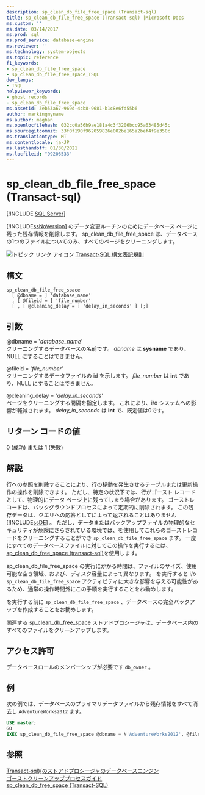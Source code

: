```yaml
---
description: sp_clean_db_file_free_space (Transact-sql)
title: sp_clean_db_file_free_space (Transact-sql) |Microsoft Docs
ms.custom: ''
ms.date: 03/14/2017
ms.prod: sql
ms.prod_service: database-engine
ms.reviewer: ''
ms.technology: system-objects
ms.topic: reference
f1_keywords:
- sp_clean_db_file_free_space
- sp_clean_db_file_free_space_TSQL
dev_langs:
- TSQL
helpviewer_keywords:
- ghost records
- sp_clean_db_file_free_space
ms.assetid: 3eb53a67-969d-4cb8-9681-b1c8e6fd55b6
author: markingmyname
ms.author: maghan
ms.openlocfilehash: 032cc0a56b9ae181a4c3f3206bcc95a63485d45c
ms.sourcegitcommit: 33f0f190f962059826e002be165a2bef4f9e350c
ms.translationtype: MT
ms.contentlocale: ja-JP
ms.lasthandoff: 01/30/2021
ms.locfileid: "99206533"
---
```

# <a name="sp_clean_db_file_free_space-transact-sql"></a>sp_clean_db_file_free_space (Transact-sql)
[!INCLUDE [SQL Server](../../includes/applies-to-version/sqlserver.md)]

  [!INCLUDE[ssNoVersion](../../includes/ssnoversion-md.md)] のデータ変更ルーチンのためにデータベース ページに残った残存情報を削除します。 sp_clean_db_file_free_space は、データベースの1つのファイルについてのみ、すべてのページをクリーニングします。  
  
 ![トピック リンク アイコン](../../database-engine/configure-windows/media/topic-link.gif "トピック リンク アイコン") [Transact-SQL 構文表記規則](../../t-sql/language-elements/transact-sql-syntax-conventions-transact-sql.md)  
  
## <a name="syntax"></a>構文  
  
```syntaxsql  
sp_clean_db_file_free_space   
  [ @dbname = ] 'database_name'   
  , [ @fileid = ] 'file_number'   
  [ , [ @cleaning_delay = ] 'delay_in_seconds' ] [;]  
```  
  
## <a name="arguments"></a>引数  
 @dbname = '*database_name*'  
 クリーニングするデータベースの名前です。 *dbname* は **sysname** であり、NULL にすることはできません。  
  
 @fileid = '*file_number*'  
 クリーニングするデータファイルの id を示します。 *file_number* は **int** であり、NULL にすることはできません。  
  
 @cleaning_delay = '*delay_in_seconds*'  
 ページをクリーニングする間隔を指定します。 これにより、i/o システムへの影響が軽減されます。 *delay_in_seconds* は **int** で、既定値は0です。  
  
## <a name="return-code-values"></a>リターン コードの値  
 0 (成功) または 1 (失敗)  
  
## <a name="remarks"></a>解説  
 行への参照を削除することにより、行の移動を発生させるテーブルまたは更新操作の操作を削除できます。 ただし、特定の状況下では、行がゴースト レコードとして、物理的にデータ ページ上に残ってしまう場合があります。 ゴーストレコードは、バックグラウンドプロセスによって定期的に削除されます。 この残存データは、クエリへの応答としてによって返されることはありません [!INCLUDE[ssDE](../../includes/ssde-md.md)] 。 ただし、データまたはバックアップファイルの物理的なセキュリティが危険にさらされている環境では、を使用してこれらのゴーストレコードをクリーニングすることができ `sp_clean_db_file_free_space` ます。 一度にすべてのデータベースファイルに対してこの操作を実行するには、 [sp_clean_db_free_space (transact-sql)](../../relational-databases/system-stored-procedures/sp-clean-db-free-space-transact-sql.md)を使用します。 
  
 sp_clean_db_file_free_space の実行にかかる時間は、ファイルのサイズ、使用可能な空き領域、および、ディスク容量によって異なります。 を実行すると i/o `sp_clean_db_file_free_space` アクティビティに大きな影響を与える可能性があるため、通常の操作時間外にこの手順を実行することをお勧めします。  
  
 を実行する前に `sp_clean_db_file_free_space` 、データベースの完全バックアップを作成することをお勧めします。  
  
 関連する [sp_clean_db_free_space](../../relational-databases/system-stored-procedures/sp-clean-db-free-space-transact-sql.md) ストアドプロシージャは、データベース内のすべてのファイルをクリーンアップします。  
  
## <a name="permissions"></a>アクセス許可  
 データベースロールのメンバーシップが必要です `db_owner` 。  
  
## <a name="examples"></a>例  
 次の例では、データベースのプライマリデータファイルから残存情報をすべて消去し `AdventureWorks2012` ます。  
  
```sql  
USE master;  
GO  
EXEC sp_clean_db_file_free_space @dbname = N'AdventureWorks2012', @fileid = 1;  
```  
  
## <a name="see-also"></a>参照  
 [Transact-sql&#41;&#40;のストアドプロシージャのデータベースエンジン ](../../relational-databases/system-stored-procedures/database-engine-stored-procedures-transact-sql.md)   
 [ゴーストクリーンアッププロセスガイド](../ghost-record-cleanup-process-guide.md)    
 [sp_clean_db_free_space (Transact-SQL)](../../relational-databases/system-stored-procedures/sp-clean-db-free-space-transact-sql.md)
   
